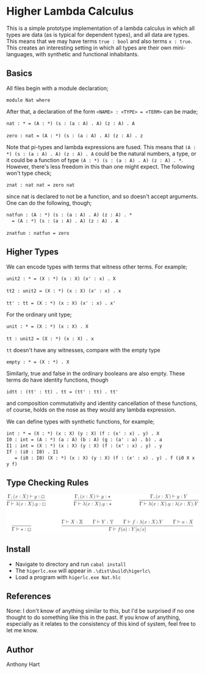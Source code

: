 # Higher Lambda Calculus

This is a simple prototype implementation of a lambda calculus
in which all types are data (as is typical for dependent types),
and all data are types. This means that we may have terms
`true : bool` and also terms `x : true`. This creates an interesting
setting in which all types are their own mini-languages, with synthetic
and functional inhabitants.

## Basics

All files begin with a module declaration;

```
module Nat where
```

After that, a declaration of the form `<NAME> : <TYPE> = <TERM>`
can be made;
```
nat : * = (A : *) (s : (a : A) . A) (z : A) . A

zero : nat = (A : *) (s : (a : A) . A) (z : A) . z
```

Note that pi-types and lambda expressions are fused. This means that
`(A : *) (s : (a : A) . A) (z : A) . A` could be the natural numbers,
a type, or it could be a function of type `(A : *) (s : (a : A) . A) (z : A) . *`.
However, there's less freedom in this than one might expect. The following won't
type check;

```
znat : nat nat = zero nat
```

since nat is declared to not be a function, and so doesn't accept arguments.
One can do the following, though;

```
natfun : (A : *) (s : (a : A) . A) (z : A) . *
  = (A : *) (s : (a : A) . A) (z : A) . A

znatfun : natfun = zero
```

## Higher Types

We can encode types with terms that witness other terms. For example;

```
unit2 : * = (X : *) (x : X) (x' : x) . X

tt2 : unit2 = (X : *) (x : X) (x' : x) . x

tt' : tt = (X : *) (x : X) (x' : x) . x'

```

For the ordinary unit type;

```
unit : * = (X : *) (x : X) . X

tt : unit2 = (X : *) (x : X) . x
```

`tt` doesn't have any witnesses, compare with the empty type

```
empty : * = (X : *) . X
```

Similarly, true and false in the
ordinary booleans are also empty. These terms do have identity functions,
though

```
idtt : (tt' : tt) . tt = (tt' : tt) . tt'
```

and composition commutativity and identity cancellation of these functions, of course, 
holds on the nose as they would any lambda expression.

We can define types with synthetic functions, for example;

```
int : * = (X : *) (x : X) (y : X) (f : (x' : x) . y) . X
I0 : int = (A : *) (a : A) (b : A) (g : (a' : a) . b) . a
I1 : int = (X : *) (x : X) (y : X) (f : (x' : x) . y) . y
If : (i0 : I0) . I1
   = (i0 : I0) (X : *) (x : X) (y : X) (f : (x' : x) . y) . f (i0 X x y f)
```

## Type Checking Rules

![Typing](/.README.imgs/typing.png)

## Install

* Navigate to directory and run `cabal install`
* The `higerlc.exe` will appear in `.\dist\build\higerlc\`
* Load a program with `higerlc.exe Nat.hlc`

## References

None: I don't know of anything similar to this, but I'd be surprised if no one
thought to do something like this in the past. If you know of anything, especially
as it relates to the consistency of this kind of system, feel free to let me know.

## Author

Anthony Hart
